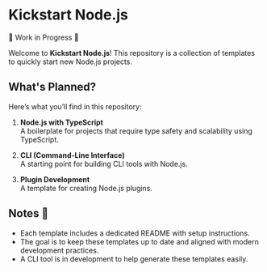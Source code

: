 # Kickstart Node.js

🚧 Work in Progress 🚧

Welcome to **Kickstart Node.js**! This repository is a collection of templates to quickly start new Node.js projects.

## What's Planned?

Here’s what you’ll find in this repository:

1. **Node.js with TypeScript**  
   A boilerplate for projects that require type safety and scalability using TypeScript.

2. **CLI (Command-Line Interface)**  
   A starting point for building CLI tools with Node.js.

3. **Plugin Development**  
   A template for creating Node.js plugins.

## Notes 📝

- Each template includes a dedicated README with setup instructions.
- The goal is to keep these templates up to date and aligned with modern development practices.
- A CLI tool is in development to help generate these templates easily.
